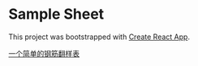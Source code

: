 # Sample Sheet

This project was bootstrapped with [Create React App](https://github.com/facebookincubator/create-react-app).

[一个简单的钢筋翻样表](https://billyct.github.io/sample-sheet)